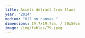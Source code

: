 ```yaml
---
title: Assets detract from flaws
year: "2014"
medium: "Oil on canvas "
dimensions: 19.7x19.7in. / 50x50cm
image: /img/fables/79.jpeg
---
```




